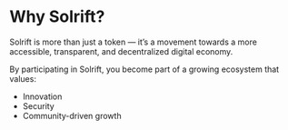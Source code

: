 # Why Solrift?

Solrift is more than just a token — it’s a movement towards a more accessible, transparent, and decentralized digital economy.

By participating in Solrift, you become part of a growing ecosystem that values:

- Innovation  
- Security  
- Community-driven growth
